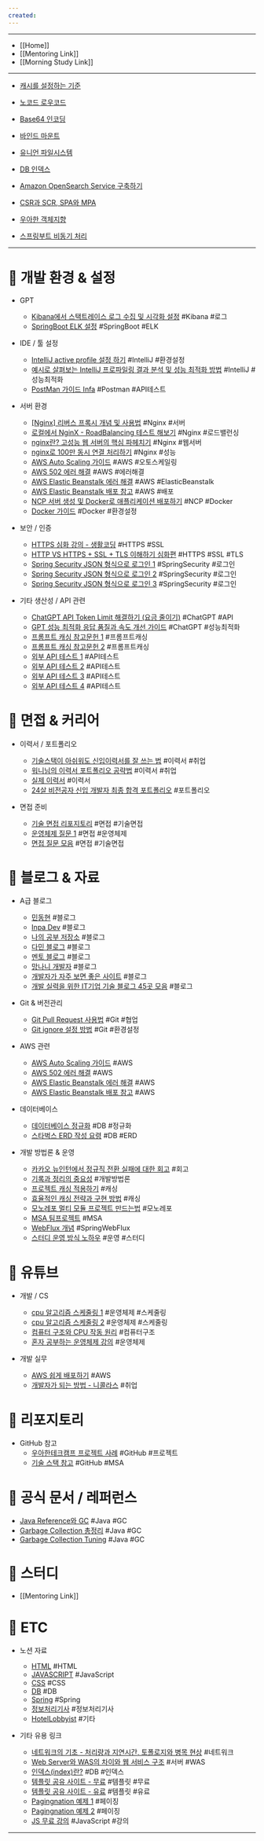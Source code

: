 ```yaml
---
created:
---
```

---
- [[Home]]
- [[Mentoring Link]]
- [[Morning Study Link]]
---

- [캐시를 설정하는 기준](https://steady-coding.tistory.com/647)

- [노코드 로우코드](https://judy0465.tistory.com/144)
- [Base64 인코딩](https://judy0465.tistory.com/145)
- [바인드 마운트](https://github.com/djm07073/blog/blob/main/dockers/mount.**md)
- [유니언 파일시스템](https://github.com/djm07073/blog/blob/main/dockers/union_file_system.md)
- [DB 인덱스](https://osumaniaddict527.tistory.com/41)
- [Amazon OpenSearch Service 구축하기](https://roomq.tistory.com/36)
- [CSR과 SCR, SPA와 MPA](https://sysy1127.tistory.com/7)
- [우아한 객체지향](https://velog.io/@codemcd/%EC%9A%B0%EC%95%84%ED%95%9C%ED%85%8C%ED%81%AC%EC%84%B8%EB%AF%B8%EB%82%98-%EC%9A%B0%EC%95%84%ED%95%9C%EA%B0%9D%EC%B2%B4%EC%A7%80%ED%96%A5-%EC%9D%98%EC%A1%B4%EC%84%B1%EC%9D%84-%EC%9D%B4%EC%9A%A9%ED%95%B4-%EC%84%A4%EA%B3%84-%EC%A7%84%ED%99%94%EC%8B%9C%ED%82%A4%EA%B8%B0-By-%EC%9A%B0%EC%95%84%ED%95%9C%ED%98%95%EC%A0%9C%EB%93%A4-%EA%B0%9C%EB%B0%9C%EC%8B%A4%EC%9E%A5-%EC%A1%B0%EC%98%81%ED%98%B8%EB%8B%98-vkk5brh7by)
- [스프링부트 비동기 처리](https://velog.io/@harukaseasons/Spring-Boot-Async1)


---
# 📂 개발 환경 & 설정

- GPT
    - [Kibana에서 스택트레이스 로그 수집 및 시각화 설정](https://chatgpt.com/c/6873a500-c60c-8012-8f40-f0b6fd5cd3b6) #Kibana #로그
    - [SpringBoot ELK 설정](https://chatgpt.com/c/6873759a-aa5c-8012-92fe-31ca3ad660a5) #SpringBoot #ELK

- IDE / 툴 설정
    - [IntelliJ active profile 설정 하기](https://lucas-owner.tistory.com/22) #IntelliJ #환경설정
    - [예시로 살펴보는 IntelliJ 프로파일링 결과 분석 및 성능 최적화 방법](http://mangkyu.tistory.com/342) #IntelliJ #성능최적화
    - [PostMan 가이드 Infa](https://inpa.tistory.com/entry/POSTMAN-%F0%9F%92%BD-%ED%8F%AC%EC%8A%A4%ED%8A%B8%EB%A7%A8-%EC%82%AC%EC%9A%A9%EB%B2%95-API-%ED%85%8C%EC%8A%A4%ED%8A%B8-%EC%9E%90%EB%8F%99%ED%99%94-%EA%B3%A0%EA%B8%89-%ED%99%9C%EC%9A%A9%EA%B9%8C%EC%A7%80) #Postman #API테스트

- 서버 환경
    - [[Nginx] 리버스 프록시 개념 및 사용법](https://narup.tistory.com/238) #Nginx #서버
    - [로컬에서 NginX - RoadBalancing 테스트 해보기](https://velog.io/@twoweekhee/%EA%B0%90%EC%9E%90%EB%8F%84-%EC%9D%B4%ED%95%B4%ED%95%98%EB%8A%94-%EB%A1%9C%EC%BB%AC%EC%97%90%EC%84%9C-NginX-RoadBalancing-%ED%85%8C%EC%8A%A4%ED%8A%B8-%ED%95%B4%EB%B3%B4%EA%B8%B0) #Nginx #로드밸런싱
    - [nginx란? 고성능 웹 서버의 핵심 파헤치기](https://ohj9575.tistory.com/196) #Nginx #웹서버
    - [nginx로 100만 동시 연결 처리하기](https://velog.io/@sleekydevzero86/nginx-architecture-1000000-concurrent-connections) #Nginx #성능
    - [AWS Auto Scaling 가이드](https://inpa.tistory.com/entry/AWS-%F0%9F%93%9A-EC2-%EC%98%A4%ED%86%A0-%EC%8A%A4%EC%BC%80%EC%9D%BC%EB%A7%81-ELB-%EB%A1%9C%EB%93%9C-%EB%B0%B8%EB%9F%B0%EC%84%9C-%EA%B0%9C%EB%85%90-%EA%B5%AC%EC%B6%95-%EC%84%B8%ED%8C%85-%F0%9F%92%AF-%EC%A0%95%EB%A6%AC) #AWS #오토스케일링
    - [AWS 502 에러 해결](https://choo.oopy.io/0563a1cd-17b0-4513-9e59-49f0bd89834b) #AWS #에러해결
    - [AWS Elastic Beanstalk 에러 해결](https://billtech.tistory.com/23) #AWS #ElasticBeanstalk
    - [AWS Elastic Beanstalk 배포 참고](https://velog.io/@bbamjoong/AWS-Java-SpringBoot-Elastic-BeanStalk-%EB%B0%B0%ED%8F%AC-%ED%94%84%EB%A1%9C%EC%A0%9D%ED%8A%B8-3%EC%9D%BC%EA%B0%84%EC%9D%98-%EC%82%BD%EC%A7%88) #AWS #배포
    - [NCP 서버 생성 및 Docker로 애플리케이션 배포하기](https://velog.io/@gjwjdghk123/CI-CD1) #NCP #Docker
    - [Docker 가이드](https://special-seat-581.notion.site/Docker-f93316d8eb944ce98daa8312039ef72e) #Docker #환경설정

- 보안 / 인증
    - [HTTPS 심화 강의 - 생활코딩](https://www.youtube.com/watch?v=0cfUVrQW_yg&list=PLCZ-8rvakaqbplQZAoUku8uuxUgbLQm-1) #HTTPS #SSL
    - [HTTP VS HTTPS + SSL + TLS 이해하기 심화편](https://www.stevenjlee.net/2020/11/01/%EC%9D%B4%ED%95%B4%ED%95%98%EA%B8%B0-http-vs-https-%EA%B7%B8%EB%A6%AC%EA%B3%A0-ssl-secure-socket-layer/) #HTTPS #SSL #TLS
    - [Spring Security JSON 형식으로 로그인 1](https://goalinnext.tistory.com/136) #SpringSecurity #로그인
    - [Spring Security JSON 형식으로 로그인 2](https://goalinnext.tistory.com/m/146) #SpringSecurity #로그인
    - [Spring Security JSON 형식으로 로그인 3](https://dsjo.tistory.com/4) #SpringSecurity #로그인

- 기타 생산성 / API 관련
    - [ChatGPT API Token Limit 해결하기 (요금 줄이기)](https://velog.io/@noh0907/ChatGPT-API-Token-Limit-%ED%95%B4%EA%B2%B0%ED%95%98%EA%B8%B0-%EC%9A%94%EA%B8%88-%EC%A4%84%EC%9D%B4%EA%B8%B0) #ChatGPT #API
    - [GPT 성능 최적화 응답 품질과 속도 개선 가이드](https://doitevery.com/entry/ChatGPT-%EC%84%B1%EB%8A%A5-%EC%B5%9C%EC%A0%81%ED%99%94-%EC%9D%91%EB%8B%B5-%ED%92%88%EC%A7%88%EA%B3%BC-%EC%86%8D%EB%8F%84-%EA%B0%9C%EC%84%A0%EC%9D%84-%EC%9C%84%ED%95%9C-%EA%B0%80%EC%9D%B4%EB%93%9C) #ChatGPT #성능최적화
    - [프롬프트 캐싱 참고문헌 1](https://docs.anthropic.com/ko/docs/build-with-claude/prompt-caching) #프롬프트캐싱
    - [프롬프트 캐싱 참고문헌 2](https://wikidocs.net/262049) #프롬프트캐싱
    - [외부 API 테스트 1](https://velog.io/@kyle/%EC%99%B8%EB%B6%80-API%EB%A5%BC-%EC%96%B4%EB%96%BB%EA%B2%8C-%ED%85%8C%EC%8A%A4%ED%8A%B8-%ED%95%A0-%EA%B2%83%EC%9D%B8%EA%B0%80) #API테스트
    - [외부 API 테스트 2](https://velog.io/@jmjmjmz732002/%EC%99%B8%EB%B6%80-API-%EC%84%9C%EB%B2%84%EB%8A%94-mocking%ED%95%98%EC%97%AC-%ED%85%8C%EC%8A%A4%ED%8A%B8%ED%95%B4%EC%95%BC-%ED%95%9C%EB%8B%A4) #API테스트
    - [외부 API 테스트 3](https://jojoldu.tistory.com/341) #API테스트
    - [외부 API 테스트 4](https://minnseong.tistory.com/26) #API테스트

# 📂 면접 & 커리어

- 이력서 / 포트폴리오
    - [기술스택이 아쉬워도 신입이력서를 잘 쓰는 법](https://www.youtube.com/watch?v=iBE8trz9uHI) #이력서 #취업
    - [워니님의 이력서 포트폴리오 공략법](http://xn--wonny-9zu.oopy.io/) #이력서 #취업
    - [실제 이력서](file:///C:/Users/kkk96/OneDrive/%EB%AC%B8%EC%84%9C/%EC%B9%B4%EC%B9%B4%EC%98%A4%ED%86%A1%20%EB%B0%9B%EC%9D%80%20%ED%8C%8C%EC%9D%BC/%EC%9D%B4%EB%A0%A5%EC%84%9C3%20(2).pdf) #이력서
    - [24살 비전공자 신입 개발자 최종 합격 포트폴리오](https://www.youtube.com/watch?v=bw4uC-P84CQ) #포트폴리오

- 면접 준비
    - [기술 면접 리포지토리](https://github.com/gyoogle/tech-interview-for-developer) #면접 #기술면접
    - [운영체제 질문 1](https://velog.io/@min9288/%EB%B0%B1%EC%97%94%EB%93%9C-%EA%B0%9C%EB%B0%9C-%EB%A9%B4%EC%A0%91-%EC%A7%88%EB%AC%B8%EC%9A%B4%EC%98%81%EC%B2%B4%EC%A0%9C) #면접 #운영체제
    - [면접 질문 모음](https://dev-coco.tistory.com/159) #면접 #기술면접


# 📂 블로그 & 자료

- A급 블로그
    - [민동현](https://donghyeon.dev/) #블로그
    - [Inpa Dev](https://inpa.tistory.com/) #블로그
    - [나의 공부 저장소](https://programforlife.tistory.com/) #블로그
    - [다민 블로그](https://www.jeong-min.com/52-gatsby-blog/) #블로그
    - [멘토 블로그](https://minkukjo.github.io/framework/2020/12/18/Spring-142/) #블로그
    - [망나니 개발자](https://mangkyu.tistory.com/#google_vignette) #블로그
    - [개발자가 자주 보면 좋은 사이트](https://brunch.co.kr/@skykamja24/639) #블로그
    - [개발 실력을 위한 IT기업 기술 블로그 45곳 모음](https://brunch.co.kr/@sicle-official/35) #블로그

- Git & 버전관리
    - [Git Pull Request 사용법](https://wayhome25.github.io/git/2017/07/08/git-first-pull-request-story/) #Git #협업
    - [Git ignore 설정 방법](https://pixx.tistory.com/384) #Git #환경설정

- AWS 관련
    - [AWS Auto Scaling 가이드](https://inpa.tistory.com/entry/AWS-%F0%9F%93%9A-EC2-%EC%98%A4%ED%86%A0-%EC%8A%A4%EC%BC%80%EC%9D%BC%EB%A7%81-ELB-%EB%A1%9C%EB%93%9C-%EB%B0%B8%EB%9F%B0%EC%84%9C-%EA%B0%9C%EB%85%90-%EA%B5%AC%EC%B6%95-%EC%84%B8%ED%8C%85-%F0%9F%92%AF-%EC%A0%95%EB%A6%AC) #AWS
    - [AWS 502 에러 해결](https://choo.oopy.io/0563a1cd-17b0-4513-9e59-49f0bd89834b) #AWS
    - [AWS Elastic Beanstalk 에러 해결](https://billtech.tistory.com/23) #AWS
    - [AWS Elastic Beanstalk 배포 참고](https://velog.io/@bbamjoong/AWS-Java-SpringBoot-Elastic-BeanStalk-%EB%B0%B0%ED%8F%AC-%ED%94%84%EB%A1%9C%EC%A0%9D%ED%8A%B8-3%EC%9D%BC%EA%B0%84%EC%9D%98-%EC%82%BD%EC%A7%88) #AWS

- 데이터베이스
    - [데이터베이스 정규화](https://mangkyu.tistory.com/110) #DB #정규화
    - [스타벅스 ERD 작성 요령](https://velog.io/@jcinsh/%EB%8D%B0%EC%9D%B4%ED%84%B0%EB%B2%A0%EC%9D%B4%EC%8A%A4-%EC%8A%A4%ED%83%80%EB%B2%85%EC%8A%A4-%EA%B3%BC%EC%A0%9C) #DB #ERD

- 개발 방법론 & 운영
    - [카카오 뉴인턴에서 정규직 전환 실패에 대한 회고](https://zorba91.tistory.com/286) #회고
    - [기록과 정리의 중요성](https://jojoldu.tistory.com/) #개발방법론
    - [프로젝트 캐싱 적용하기](https://kerobero.tistory.com/35) #캐싱
    - [효율적인 캐싱 전략과 구현 방법](https://f-lab.kr/insight/effective-caching-strategies-20240620) #캐싱
    - [모노레포 멀티 모듈 프로젝트 만드는법](https://umbum.dev/1177/) #모노레포
    - [MSA 팀프로젝트](https://techblog.lotteon.com/%EB%89%B4%EC%98%A8%EC%9D%B4%EB%93%A4%EC%9D%98-%EC%B2%AB-msa-%EC%84%9C%EB%B9%84%EC%8A%A4-%EB%8F%84%EC%A0%84%EA%B8%B0-d336186a7e31) #MSA
    - [WebFlux 개념](https://gratis-bread-c6b.notion.site/WebFlux-144c300c8414803ca71dec614b966aa2) #SpringWebFlux
    - [스터디 운영 방식 노하우](https://studywithowl.tistory.com/entry/%EC%95%8C%EA%B3%A0%EB%A6%AC%EC%A6%98-%EC%8A%A4%ED%84%B0%EB%94%94-%EC%9A%B4%EC%98%81-%EB%B0%A9%EC%8B%9D-%ED%8C%81-feat-%EC%95%8C%EA%B3%A0%EB%A6%AC%EC%A6%98-%EA%B3%B5%EB%B6%80-%EA%BF%80%ED%8C%81) #운영 #스터디


# 📂 유튜브

- 개발 / CS
    - [cpu 알고리즘 스케줄링 1](https://www.youtube.com/watch?v=w1z6WCyMdhQ) #운영체제 #스케줄링
    - [cpu 알고리즘 스케줄링 2](https://www.youtube.com/watch?v=LgEY4ghpTJI) #운영체제 #스케줄링
    - [컴퓨터 구조와 CPU 작동 원리](https://www.youtube.com/watch?v=mJpwUPqpxhw) #컴퓨터구조
    - [혼자 공부하는 운영체제 강의](https://www.youtube.com/watch?v=bls_GjX-4U8&list=PLVsNizTWUw7FCS83JhC1vflK8OcLRG0Hl) #운영체제

- 개발 실무
    - [AWS 쉽게 배포하기](https://www.youtube.com/watch?v=cOUhREAWJNw) #AWS
    - [개발자가 되는 방법 - 니콜라스](https://www.youtube.com/watch?v=c78j19OpfN0) #취업


# 📂 리포지토리

- GitHub 참고
    - [우아한테크캠프 프로젝트 사례](https://github.com/woowacourse-teams/2022-pickpick) #GitHub #프로젝트
    - [기술 스택 참고](https://github.com/midaslmg94/wing-project-msa) #GitHub #MSA


# 📂 공식 문서 / 레퍼런스

- [Java Reference와 GC](https://d2.naver.com/helloworld/329631) #Java #GC
- [Garbage Collection 총정리](https://inpa.tistory.com/entry/JAVA-%E2%98%95-%EA%B0%80%EB%B9%84%EC%A7%80-%EC%BB%AC%EB%A0%89%EC%85%98GC-%EB%8F%99%EC%9E%91-%EC%9B%90%EB%A6%AC-%EC%95%8C%EA%B3%A0%EB%A6%AC%EC%A6%98-%F0%9F%92%AF-%EC%B4%9D%EC%A0%95%EB%A6%AC) #Java #GC
- [Garbage Collection Tuning](https://inpa.tistory.com/entry/JAVA-%E2%98%95-%EA%B0%80%EB%B9%84%EC%A7%80-%EC%BB%AC%EB%A0%89%EC%85%98-GC-%ED%8A%9C%EB%8B%9D-%EB%A7%9B%EB%B3%B4%EA%B8%B0) #Java #GC

# 📂 스터디

- [[Mentoring Link]]

# 📂 ETC

- 노션 자료
    - [HTML](https://www.notion.so/HTML-38c0253a06da4d96aea187ddc0850f3d?pvs=21) #HTML
    - [JAVASCRIPT](https://www.notion.so/JAVASCRIPT-3e6c185a97f74ea79e58c0c01d57856e?pvs=21) #JavaScript
    - [CSS](https://www.notion.so/CSS-0acbf7864e83464a9e66f275437446e8?pvs=21) #CSS
    - [DB](https://www.notion.so/DB-36755b54970945ada1188b60ecdb7ccb?pvs=21) #DB
    - [Spring](https://www.notion.so/Spring-ccd599184e0f45879d5734c5c1f249ce?pvs=21) #Spring
    - [정보처리기사](https://www.notion.so/e98cef12c3134e43b107451301ea41f0?pvs=21) #정보처리기사
    - [HotelLobbyist](https://www.notion.so/HotelLobbyist-7914fa86b5874481a371bb64259ed889?pvs=21) #기타

- 기타 유용 링크
    - [네트워크의 기초 - 처리량과 지연시간, 토폴로지와 병목 현상](https://dodote10.tistory.com/628) #네트워크
    - [Web Server와 WAS의 차이와 웹 서비스 구조](https://gmlwjd9405.github.io/2018/10/27/webserver-vs-was.html) #서버 #WAS
    - [인덱스(index)란?](https://mangkyu.tistory.com/96) #DB #인덱스
    - [템플릿 공유 사이트 - 무료](https://themeforest.net/search/nextjs) #템플릿 #무료
    - [템플릿 공유 사이트 - 유료](https://vercel.com/templates/next.js) #템플릿 #유료
    - [Pagingnation 예제 1](https://www.evernote.com/shard/s294/client/snv?isnewsnv=true&noteGuid=71c4f0c8-bf43-e527-5665-f55f450d966e&noteKey=shwBZ6za4KmM0_oxCeqlP4TP4WxxTn48JxPFTjfH5PJyhKOHBpwd9oWxeQ&sn=https%3A%2F%2Fwww.evernote.com%2Fshard%2Fs294%2Fsh%2F71c4f0c8-bf43-e527-5665-f55f450d966e%2FshwBZ6za4KmM0_oxCeqlP4TP4WxxTn48JxPFTjfH5PJyhKOHBpwd9oWxeQ&title=spring.io%252Fboot%252Fv%252Fhamburg%252Fwego%2B%253A%2BPagination.java) #페이징
    - [Pagingnation 예제 2](https://flowbite.com/docs/components/pagination/) #페이징
    - [JS 무료 강의](https://nomadcoders.co/courses?utm_source=youtube&utm_medium=cpc&utm_campaign=fp&utm_id=20220320#free) #JavaScript #강의


---
